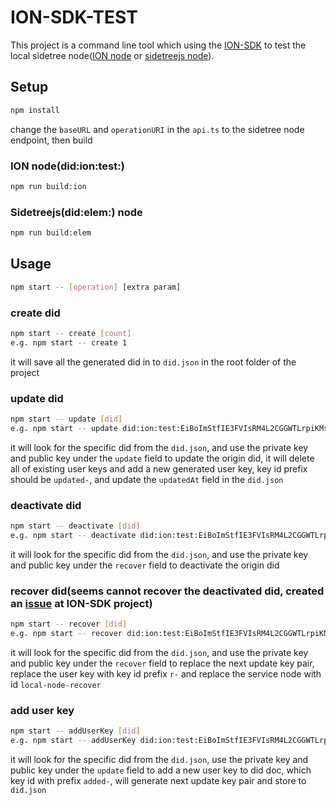# ION-SDK-TEST

This project is a command line tool which using the [ION-SDK](https://github.com/decentralized-identity/ion-sdk) to test the local sidetree node([ION node](https://github.com/decentralized-identity/ion) or [sidetreejs node](https://github.com/transmute-industries/sidetree.js)).

## Setup
```bash
npm install
```
change the `baseURL` and `operationURI` in the `api.ts` to the sidetree node endpoint, then build

### ION node(did:ion:test:)
```bash
npm run build:ion
```

### Sidetreejs(did:elem:) node
```bash
npm run build:elem
```
## Usage

```bash
npm start -- [operation] [extra param]
```

### create did
```bash
npm start -- create [count]
e.g. npm start -- create 1
```
 
it will save all the generated did in to `did.json` in the root folder of the project
### update did
```bash
npm start -- update [did]
e.g. npm start -- update did:ion:test:EiBoImStfIE3FVIsRM4L2CGGWTLrpiKMsxmKvk78-wdLDQ
```

it will look for the specific did from the `did.json`, and use the private key and public key under the `update` field to update the origin did,
it will delete all of existing user keys and add a new generated user key, key id prefix should be `updated-`, and update the `updatedAt` field in the `did.json`

### deactivate did
```bash
npm start -- deactivate [did]
e.g. npm start -- deactivate did:ion:test:EiBoImStfIE3FVIsRM4L2CGGWTLrpiKMsxmKvk78-wdLDQ
```

it will look for the specific did from the `did.json`, and use the private key and public key under the `recover` field to deactivate the origin did

### recover did(seems cannot recover the deactivated did, created an [issue](https://github.com/decentralized-identity/ion-sdk/issues/24) at ION-SDK project)
```bash
npm start -- recover [did]
e.g. npm start -- recover did:ion:test:EiBoImStfIE3FVIsRM4L2CGGWTLrpiKMsxmKvk78-wdLDQ
```

it will look for the specific did from the `did.json`, and use the private key and public key under the `recover` field to replace the next update key pair, replace the user key with key id prefix `r-` and replace the service node with id `local-node-recover`

### add user key
```bash
npm start -- addUserKey [did]
e.g. npm start -- addUserKey did:ion:test:EiBoImStfIE3FVIsRM4L2CGGWTLrpiKMsxmKvk78-wdLDQ 
```

it will look for the specific did from the `did.json`, use the private key and public key under the `update` field to add a new user key to did doc, which key id with prefix `added-`, will generate next update key pair and store to `did.json`